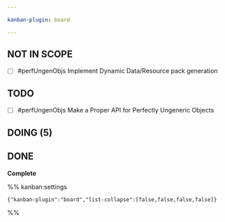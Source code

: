 ```yaml
---

kanban-plugin: board

---
```


## NOT IN SCOPE

- [ ] #perfUngenObjs Implement Dynamic Data/Resource pack generation


## TODO

- [ ] #perfUngenObjs Make a Proper API for Perfectly Ungeneric Objects


## DOING (5)



## DONE

**Complete**




%% kanban:settings
```
{"kanban-plugin":"board","list-collapse":[false,false,false,false]}
```
%%